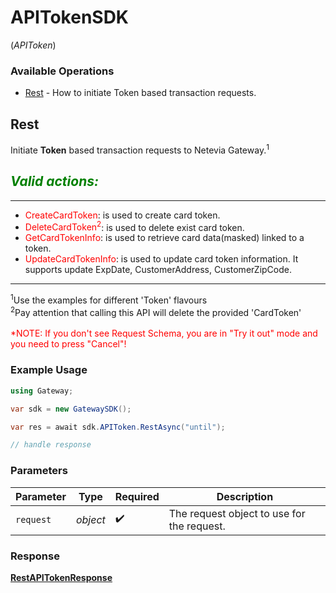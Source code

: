 # APITokenSDK
(*APIToken*)

### Available Operations

* [Rest](#rest) - How to initiate Token based transaction requests.

## Rest

Initiate <b>Token</b> based transaction requests to Netevia Gateway.<sup>1</sup><br>

*<span style="color:green">Valid actions:</span>*
---
___
- <span style="color:red">CreateCardToken</span>: is used to create card token.
- <span style="color:red">DeleteCardToken<sup>2</sup></span>: is used to delete exist card token.
- <span style="color:red">GetCardTokenInfo</span>: is used to retrieve card data(masked) linked to a token.
- <span style="color:red">UpdateCardTokenInfo</span>: is used to update card token information. It supports update ExpDate, CustomerAddress, CustomerZipCode.
<hr>
<sup>1</sup>Use the examples for different 'Token' flavours<br>
<sup>2</sup>Pay attention that calling this API will delete the provided 'CardToken'
<br><br><span style="color:red">*NOTE: If you don't see Request Schema, you are in "Try it out" mode and you need to press "Cancel"!</span>


### Example Usage

```csharp
using Gateway;

var sdk = new GatewaySDK();

var res = await sdk.APIToken.RestAsync("until");

// handle response
```

### Parameters

| Parameter                                  | Type                                       | Required                                   | Description                                |
| ------------------------------------------ | ------------------------------------------ | ------------------------------------------ | ------------------------------------------ |
| `request`                                  | *object*                                   | :heavy_check_mark:                         | The request object to use for the request. |


### Response

**[RestAPITokenResponse](../../models/operations/RestAPITokenResponse.md)**

